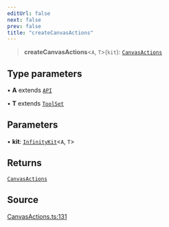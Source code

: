```yaml
---
editUrl: false
next: false
prev: false
title: "createCanvasActions"
---
```


> **createCanvasActions**\<`A`, `T`\>(`kit`): [`CanvasActions`](../type-aliases/CanvasActions.md)

## Type parameters

• **A** extends [`API`](../interfaces/API.md)

• **T** extends [`ToolSet`](../type-aliases/ToolSet.md)

## Parameters

• **kit**: [`InfinityKit`](../classes/InfinityKit.md)\<`A`, `T`\>

## Returns

[`CanvasActions`](../type-aliases/CanvasActions.md)

## Source

[CanvasActions.ts:131](https://github.com/nodenogg-in/alpha-p2p/blob/290bb7e02213a2b959571227ba7e64b04c8ddc90/packages/infinitykit/src/CanvasActions.ts#L131)
